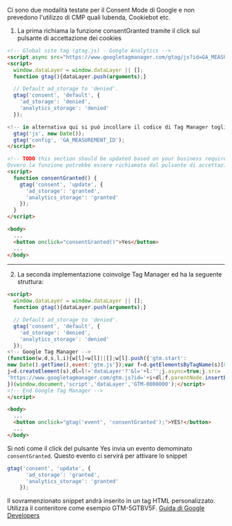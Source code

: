 Ci sono due modalità testate per il Consent Mode di Google e non prevedono l'utilizzo di CMP quali Iubenda, Cookiebot etc.


1. La prima richiama la funzione consentGranted tramite il click sul pulsante di accettazione dei cookies
```html
<!-- Global site tag (gtag.js) - Google Analytics -->
<script async src="https://www.googletagmanager.com/gtag/js?id=GA_MEASUREMENT_ID"></script>
<script>
  window.dataLayer = window.dataLayer || [];
  function gtag(){dataLayer.push(arguments);}

  // Default ad_storage to 'denied'.
  gtag('consent', 'default', {
    'ad_storage': 'denied',
    'analytics_storage': 'denied'
  });

<!-- in alternativa qui si puó incollare il codice di Tag Manager togliendo il primo <script> -->
  gtag('js', new Date());
  gtag('config', 'GA_MEASUREMENT_ID');
</script>

<!-- TODO this section should be updated based on your business requirements. 
Ovvero la funzione potrebbe essere richiamata dal pulsante di accettazione dei cookies -->
<script>
  function consentGranted() {
    gtag('consent', 'update', {
      'ad_storage': 'granted',
      'analytics_storage': 'granted'
    });
  }
</script>

<body>
  ...
  <button onclick="consentGranted()">Yes</button>
  ...
</body>
```
***
2. La seconda implementazione coinvolge Tag Manager ed ha la seguente struttura:
```html
<script>
  window.dataLayer = window.dataLayer || [];
  function gtag(){dataLayer.push(arguments);}

  // Default ad_storage to 'denied'.
  gtag('consent', 'default', {
    'ad_storage': 'denied',
    'analytics_storage': 'denied'
  });
<!-- Google Tag Manager -->
(function(w,d,s,l,i){w[l]=w[l]||[];w[l].push({'gtm.start':
new Date().getTime(),event:'gtm.js'});var f=d.getElementsByTagName(s)[0],
j=d.createElement(s),dl=l!='dataLayer'?'&l='+l:'';j.async=true;j.src=
'https://www.googletagmanager.com/gtm.js?id='+i+dl;f.parentNode.insertBefore(j,f);
})(window,document,'script','dataLayer','GTM-0000000');</script>
<!-- End Google Tag Manager -->
</script>

<body>
  ...
  <button onclick="gtag('event', 'consentGranted');">YES!</button>
  ...
</body>
```

Si noti come il click del pulsante Yes invia un evento demominato <code>consentGranted</code>. Questo evento ci servirá per attivare lo snippet 

```js
gtag('consent', 'update', {
      'ad_storage': 'granted',
      'analytics_storage': 'granted'
    });
```

ll sovramenzionato snippet andrà inserito in un tag HTML personalizzato. Utilizza il contenitore come esempio GTM-5GTBV5F.
[Guida di Google Developers](https://developers.google.com/gtagjs/devguide/consent)
